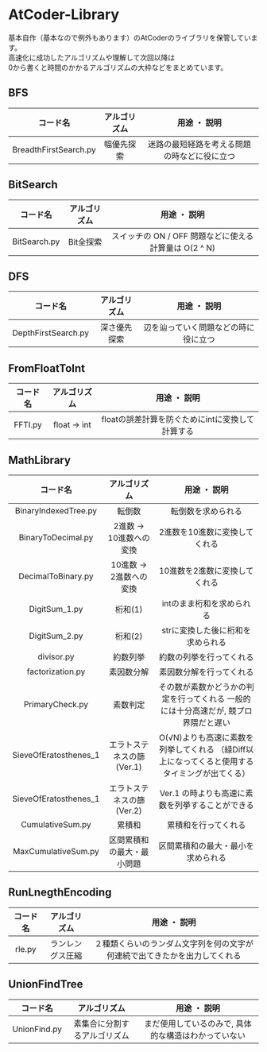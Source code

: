 # AtCoder-Library
基本自作（基本なので例外もあります）のAtCoderのライブラリを保管しています。  
高速化に成功したアルゴリズムや理解して次回以降は  
0から書くと時間のかかるアルゴリズムの大枠などをまとめています。

## BFS
|コード名|アルゴリズム|用途 ・ 説明|
|:--:|:--:|:--:|
|BreadthFirstSearch.py|幅優先探索|迷路の最短経路を考える問題の時などに役に立つ|

## BitSearch
|コード名|アルゴリズム|用途 ・ 説明|
|:--:|:--:|:--:|
|BitSearch.py|Bit全探索|スイッチの ON / OFF 問題などに使える  計算量は O(2 ^ N) |

## DFS
|コード名|アルゴリズム|用途 ・ 説明|
|:--:|:--:|:--:|
|DepthFirstSearch.py|深さ優先探索|辺を辿っていく問題などの時に役に立つ|

## FromFloatToInt
|コード名|アルゴリズム|用途 ・ 説明|
|:--:|:--:|:--:|
|FFTI.py|float -> int|floatの誤差計算を防ぐためにintに変換して計算する|

## MathLibrary
|コード名|アルゴリズム|用途 ・ 説明|
|:--:|:--:|:--:|
|BinaryIndexedTree.py|転倒数|転倒数を求められる|
|BinaryToDecimal.py|2進数 -> 10進数への変換|2進数を10進数に変換してくれる|
|DecimalToBinary.py|10進数 -> 2進数への変換|10進数を2進数に変換してくれる|
|DigitSum_1.py|桁和(1)|intのまま桁和を求められる|
|DigitSum_2.py|桁和(2)|strに変換した後に桁和を求められる|
|divisor.py|約数列挙|約数の列挙を行ってくれる|
|factorization.py|素因数分解|素因数分解を行ってくれる|
|PrimaryCheck.py|素数判定|その数が素数かどうかの判定を行ってくれる  一般的には十分高速だが, 競プロ界隈だと遅い|
|SieveOfEratosthenes_1|エラトステネスの篩 (Ver.1) |O(√N)よりも高速に素数を列挙してくれる （緑Diff以上になってくると使用するタイミングが出てくる）|
|SieveOfEratosthenes_1|エラトステネスの篩 (Ver.2) |Ver.1 の時よりも高速に素数を列挙することができる|
|CumulativeSum.py|累積和|累積和を行ってくれる|
|MaxCumulativeSum.py|区間累積和の最大・最小問題|区間累積和の最大・最小を求められる|

## RunLnegthEncoding
|コード名|アルゴリズム|用途 ・ 説明|
|:--:|:--:|:--:|
|rle.py|ランレングス圧縮|２種類くらいのランダム文字列を何の文字が何連続で出てきたかを出力してくれる|

## UnionFindTree
|コード名|アルゴリズム|用途 ・ 説明|
|:--:|:--:|:--:|
|UnionFind.py|素集合に分割するアルゴリズム|まだ使用しているのみで, 具体的な構造はわかっていない|

